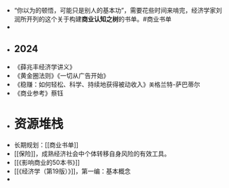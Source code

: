 - “你以为的顿悟，可能只是别人的基本功”，需要花些时间来啃完，经济学家刘润所开列的这个关于构建**商业认知之树**的书单。#商业书单
-
- ## 2024
- 《薛兆丰经济学讲义》
- 《黄金圈法则》《一切从广告开始》
- 《稳赚：如何轻松、科学、持续地获得被动收入》`美`格兰特-萨巴蒂尔
- 《商业参考》蔡钰
- # 资源堆栈
- 长期规划：[[商业书单]]
- [[保险]]，成熟经济社会中个体转移自身风险的有效工具。
- [[《影响商业的50本书》]]
- [[《经济学（第19版）》]]，第一编：基本概念
-